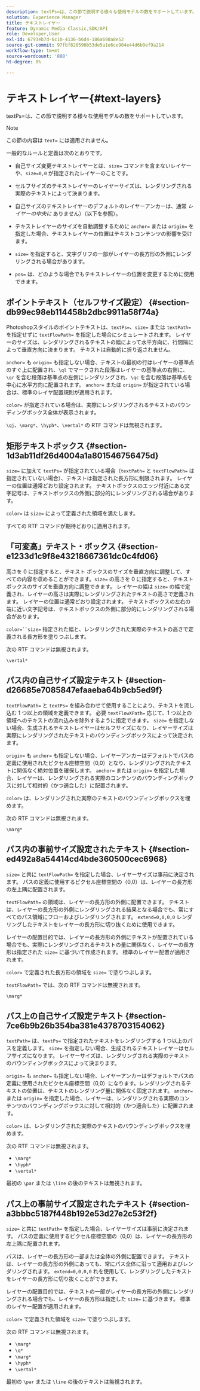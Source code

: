 ```yaml
---
description: textPs=は、この節で説明する様々な使用モデルの数をサポートしています。
solution: Experience Manager
title: テキストレイヤー
feature: Dynamic Media Classic,SDK/API
role: Developer,User
exl-id: 6793eb7d-6c10-4136-b6d4-186a698a8e52
source-git-commit: 97fbf820590b53de5a1e6ce904e44d6b0ef9a214
workflow-type: tm+mt
source-wordcount: '888'
ht-degree: 0%

---
```


# テキストレイヤー{#text-layers}

textPs=は、この節で説明する様々な使用モデルの数をサポートしています。

>[!NOTE]
>
>この節の内容は `text=` には適用されません。

一般的なルールと定義は次のとおりです。

* 自己サイズ変更テキストレイヤーとは、`size=` コマンドを含まないレイヤーや、`size=0,0` が指定されたレイヤーのことです。

* セルフサイズのテキストレイヤーのレイヤーサイズは、レンダリングされる実際のテキストによって決まります。
* 自己サイズのテキストレイヤーのデフォルトのレイヤーアンカーは、通常 *レイヤーの中央に* ありません）（以下を参照）。
* テキストレイヤーのサイズを自動調整するために `anchor=` または `origin=` を指定した場合、テキストレイヤーの位置はテキストコンテンツの影響を受けます。

* `size=` を指定すると、文字グリフの一部がレイヤーの長方形の外側にレンダリングされる場合があります。
* `pos=` は、どのような場合でもテキストレイヤーの位置を変更するために使用できます。

## ポイントテキスト（セルフサイズ設定） {#section-db99ec98eb114458b2dbc9911a58f74a}

Photoshopスタイルのポイントテキストは、`textPs=`、`size=` または `textPath=` を指定せずに `textFlowPath=` を指定した場合にシミュレートされます。 レイヤーのサイズは、レンダリングされるテキストの幅によって水平方向に、行間隔によって垂直方向に決まります。 テキストは自動的に折り返されません。

`anchor=` も `origin=` も指定しない場合、テキストの最初の行はレイヤーの基準点のすぐ上に配置され、`\ql` でマークされた段落はレイヤーの基準点の右側に、`\qr` を含む段落は基準点の左側にレンダリングされ、`\qc` を含む段落は基準点を中心に水平方向に配置されます。 `anchor=` または `origin=` が指定されている場合は、標準のレイヤ配置規則が適用されます。

`color=` が指定されている場合は、実際にレンダリングされるテキストのバウンディングボックス全体が表示されます。

`\qj`、`\marg*`、`\hyph*`、`\vertal*` の RTF コマンドは無視されます。

## 矩形テキストボックス {#section-1d3ab11df26d4004a1a801546756475d}

`size=` に加えて `textPs=` が指定されている場合（`textPath=` と `textFlowPath=` は指定されていない場合）、テキストは指定された長方形に制限されます。 レイヤーの位置は通常どおり設定されます。 テキストボックスのエッジ付近にある文字記号は、テキストボックスの外側に部分的にレンダリングされる場合があります。

`color=` は `size=` によって定義された領域を満たします。

すべての RTF コマンドが期待どおりに適用されます。

## 「可変高」テキスト・ボックス {#section-e1233d1c9f8e43218667361dc0c4fd06}

高さを 0 に指定すると、テキスト ボックスのサイズを垂直方向に調整して、すべての内容を収めることができます。`size=` の高さを 0 に指定すると、テキスト ボックスのサイズを垂直方向に調整できます。 レイヤーの幅は `size=` の幅で定義され、レイヤーの高さは実際にレンダリングされたテキストの高さで定義されます。 レイヤーの位置は通常どおり設定されます。 テキストボックスの左右の端に近い文字記号は、テキストボックスの外側に部分的にレンダリングされる場合があります。

`color=``size=` 指定された幅と、レンダリングされた実際のテキストの高さで定義される長方形を塗りつぶします。

次の RTF コマンドは無視されます。

`\vertal*`

## パス内の自己サイズ設定テキスト {#section-d26685e7085847efaaeba64b9cb5ed9f}

`textFlowPath=` と `textPs=` を組み合わせて使用することにより、テキストを流し込む 1 つ以上の領域を定義できます。 必要 `textFlowXPath=` 応じて、1 つ以上の領域へのテキストの流れ込みを除外するように指定できます。 `size=` を指定しない場合、生成されるテキストレイヤーはセルフサイズになり、レイヤーサイズは実際にレンダリングされたテキストのバウンディングボックスによって決定されます。

`origin=` も `anchor=` も指定しない場合、レイヤーアンカーはデフォルトでパスの定義に使用されたピクセル座標空間（0,0）となり、レンダリングされたテキストに関係なく絶対位置を確保します。 `anchor=` または `origin=` を指定した場合、レイヤーは、レンダリングされる実際のコンテンツのバウンディングボックスに対して相対的（かつ適合した）に配置されます。

`color=` は、レンダリングされた実際のテキストのバウンディングボックスを埋めます。

次の RTF コマンドは無視されます。

`\marg*`

## パス内の事前サイズ設定されたテキスト {#section-ed492a8a54414cd4bde360500cec6968}

`size=` と共に `textFlowPath=` を指定した場合、レイヤーサイズは事前に決定されます。 パスの定義に使用するピクセル座標空間の（0,0）は、レイヤーの長方形の左上隅に配置されます。

`textFlowPath=` の領域は、レイヤーの長方形の外側に配置できます。 テキストは、レイヤーの長方形の外側にレンダリングされる結果となる場合でも、常にすべてのパス領域にフローおよびレンダリングされます。 `extend=0,0,0,0` レンダリングしたテキストをレイヤーの長方形に切り抜くために使用できます。

レイヤーの配置目的では、レイヤーの長方形の外側にテキストが配置されている場合でも、実際にレンダリングされるテキストの量に関係なく、レイヤーの長方形は指定された `size=` に基づいて作成されます。 標準のレイヤー配置が適用されます。

`color=` で定義された長方形の領域を `size=` で塗りつぶします。

`textFlowPath=` では、次の RTF コマンドは無視されます。

`\marg*`

## パス上の自己サイズ設定テキスト {#section-7ce6b9b26b354ba381e4378703154062}

`textPath=` は、`textPs=` で指定されたテキストをレンダリングする 1 つ以上のパスを定義します。 `size=` を指定しない場合、生成されるテキストレイヤーはセルフサイズになります。 レイヤーサイズは、レンダリングされる実際のテキストのバウンディングボックスによって決まります。

`origin=` も `anchor=` も指定しない場合、レイヤーアンカーはデフォルトでパスの定義に使用されたピクセル座標空間（0,0）になります。レンダリングされるテキストの位置は、テキストのレンダリング量に関係なく固定されます。 `anchor=` または `origin=` を指定した場合、レイヤーは、レンダリングされる実際のコンテンツのバウンディングボックスに対して相対的（かつ適合した）に配置されます。

`color=` は、レンダリングされた実際のテキストのバウンディングボックスを埋めます。

次の RTF コマンドは無視されます。

* `\marg*`
* `\hyph*`
* `\vertal*`

最初の `\par` または `\line` の後のテキストは無視されます。

## パス上の事前サイズ設定されたテキスト {#section-a3bbbc5187f448b192e53d27e2c53f2f}

`size=` と共に `textPath=` を指定した場合、レイヤーサイズは事前に決定されます。 パスの定義に使用するピクセル座標空間の（0,0）は、レイヤーの長方形の左上隅に配置されます。

パスは、レイヤーの長方形の一部または全体の外側に配置できます。 テキストは、レイヤーの長方形の外側にあっても、常にパス全体に沿って適用およびレンダリングされます。 `extend=0,0,0,0` れを使用して、レンダリングしたテキストをレイヤーの長方形に切り抜くことができます。

レイヤーの配置目的では、テキストの一部がレイヤーの長方形の外側にレンダリングされる場合でも、レイヤーの長方形は指定した `size=` に基づきます。 標準のレイヤー配置が適用されます。

`color=` で定義された領域を `size=` で塗りつぶします。

次の RTF コマンドは無視されます。

* `\marg*`
* `\q*`
* `\marg*`
* `\hyph*`
* `\vertal*`

最初の `\par` または `\line` の後のテキストは無視されます。
